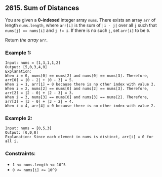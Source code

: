 ## 2615. Sum of Distances

You are given a **0-indexed** integer array ```nums```. There exists an array ```arr``` of length ```nums.length```, where ```arr[i]``` is the sum of ```|i - j|``` over all ```j``` such that ```nums[j] == nums[i]``` and ```j != i```. If there is no such ```j```, set ```arr[i]``` to be ```0```.

Return *the array* ```arr```.

### Example 1:
```
Input: nums = [1,3,1,1,2]
Output: [5,0,3,4,0]
Explanation:
When i = 0, nums[0] == nums[2] and nums[0] == nums[3]. Therefore, arr[0] = |0 - 2| + |0 - 3| = 5.
When i = 1, arr[1] = 0 because there is no other index with value 3.
When i = 2, nums[2] == nums[0] and nums[2] == nums[3]. Therefore, arr[2] = |2 - 0| + |2 - 3| = 3.
When i = 3, nums[3] == nums[0] and nums[3] == nums[2]. Therefore, arr[3] = |3 - 0| + |3 - 2| = 4.
When i = 4, arr[4] = 0 because there is no other index with value 2.
```

### Example 2:
```
Input: nums = [0,5,3]
Output: [0,0,0]
Explanation: Since each element in nums is distinct, arr[i] = 0 for all i.
```

### Constraints:

* ```1 <= nums.length <= 10^5```
* ```0 <= nums[i] <= 10^9```